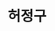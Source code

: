 ---
layout: hubs
key: Q16262220
title: 허정구
name: 허정구
image: 
description: 대한민국의 기업가
score: 0.00012170894336040265
degree: 3
---